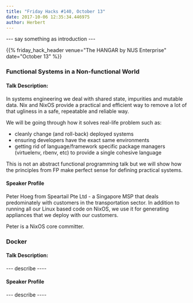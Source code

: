 ```yaml
---
title: "Friday Hacks #140, October 13"
date: 2017-10-06 12:35:34.446975
author: Herbert
---
```


--- say something as introduction ---

{{% friday_hack_header venue="The HANGAR by NUS Enterprise" date="October 13" %}}


### Functional Systems in a Non-functional World

#### Talk Description:

In systems engineering we deal with shared state, impurities and mutable data. Nix and NixOS provide a practical and efficient way to remove a lot of that ugliness in a safe, repeatable and reliable way.

We will be going through how it solves real-life problem such as:
- cleanly change (and roll-back) deployed systems
- ensuring developers have the exact same environments
- getting rid of language/framework specific package managers (virtuelenv, rbenv, etc) to provide a single cohesive language

This is not an abstract functional programming talk but we will show how the principles from FP make perfect sense for defining practical systems.

#### Speaker Profile

Peter Hoeg from Speartail Pte Ltd - a Singapore MSP that deals predominately with customers in the transportation sector. In addition to running all our Linux based code on NixOS, we use it for generating appliances that we deploy with our customers.

Peter is a NixOS core committer.

### Docker

#### Talk Description:

--- describe ----

#### Speaker Profile

--- describe ----

